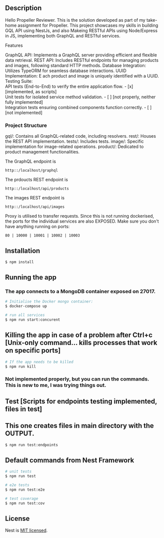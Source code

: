 ## Description

Hello Propeller Reviewer. This is the solution developed as part of my take-home assignment for Propeller. This project showcases my skills in building GQL API using NestJs, and also Makeing RESTful APIs using Node/Express in JS, implementing both GraphQL and RESTful services.

Features

GraphQL API: Implements a GraphQL server providing efficient and flexible data retrieval.
REST API: Includes RESTful endpoints for managing products and images, following standard HTTP methods.
Database Integration: Utilizes TypeORM for seamless database interactions.
UUID Implementation: E ach product and image is uniquely identified with a UUID. <br />
Testing Suite:  <br />
API tests (End-to-End) to verify the entire application flow. - [x] [implemented, as scripts] <br />
Unit tests for isolated service method validation. - [ ] [not properly, neither fully implemented] <br />
Integration tests ensuring combined components function correctly. - [ ] [not implemented] <br />

### Project Structure

gql/: Contains all GraphQL-related code, including resolvers.
rest/: Houses the REST API implementation.
tests/: Includes tests.
image/: Specific implementation for image-related operations.
product/: Dedicated to product management functionalities.

The GraphQL endpoint is 
```
http::/localhost/graphql
```

The prdoucts REST endpoint is 
```
http::/localhost/api/products
```

The images REST endpoint is 
```
http::/localhost/api/images
```

Proxy is utilised to transfer requests. Since this is not running dockerised, the ports for the individual services are also EXPOSED. Make sure you don't have anything running on ports:
```
80 | 10000 | 10001 | 10002 | 10003
```

## Installation

```bash
$ npm install
```

## Running the app

### The app connects to a MongoDB container exposed on 27017.

```bash
# Initialise the Docker mongo container:
$ docker-compose up

# run all services
$ npm run start:concurent
```

## Killing the app in case of a problem after Ctrl+c [Unix-only command... kills processes that work on specific ports]

```bash
# If the app needs to be killed
$ npm run kill

```


### Not implemented properly, but you can run the commands. This is new to me, I was trying things out.

## Test [Scripts for endpoints testing implemented, files in test]
## This one creates files in main directory with the OUTPUT.
```bash
$ npm run test:endpoints
```

## Default commands from Nest Framework
```bash
# unit tests
$ npm run test

# e2e tests
$ npm run test:e2e

# test coverage
$ npm run test:cov
```


## License

Nest is [MIT licensed](LICENSE).
